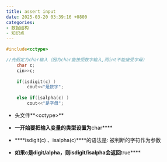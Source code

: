 ```yaml
---
title: assert input
date: 2025-03-20 03:39:16 +0800
categories:
- 数据结构
- 知识点
---
```


```cpp
#include<cctype>

//先假定为char输入（因为char能接受数字输入,而int不能接受字母）
    char c;
    cin>>c;
    
    if(isdigit(c) )
        cout<<"是数字";
    
    else if(isalpha(c) )
        cout<<"是字母";
```

- 头文件**\<cctype>**
	
- **一开始要把输入变量的类型设置为**char****
	
- ****isdigit(c) 、isalpha(c)****的语法是: 被判断的字符作为参数
	
- **如果c是digit/alpha，则isdigit/isalpha会返回**true****